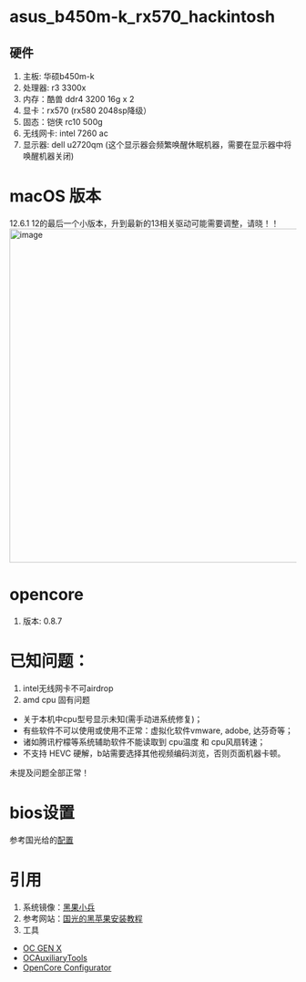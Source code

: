 # asus_b450m-k_rx570_hackintosh
## 硬件
1. 主板: 华硕b450m-k
2. 处理器: r3 3300x
3. 内存：酷兽 ddr4 3200 16g x 2
4. 显卡：rx570 (rx580 2048sp降级）
5. 固态：铠侠 rc10 500g
6. 无线网卡: intel 7260 ac
7. 显示器: dell u2720qm (这个显示器会频繁唤醒休眠机器，需要在显示器中将唤醒机器关闭)

# macOS 版本
12.6.1 12的最后一个小版本，升到最新的13相关驱动可能需要调整，请晓！！
<img width="586" alt="image" src="https://user-images.githubusercontent.com/32238306/206835282-b76a6ed0-a2da-4368-b437-c1378092d3b8.png">



# opencore
1. 版本: 0.8.7

# 已知问题：
1. intel无线网卡不可airdrop
2. amd cpu 固有问题
  * 关于本机中cpu型号显示未知(需手动进系统修复)；
  * 有些软件不可以使用或使用不正常：虚拟化软件vmware, adobe, 达芬奇等；
  * 诸如腾讯柠檬等系统辅助软件不能读取到 cpu温度 和 cpu风扇转速；
  * 不支持 HEVC 硬解，b站需要选择其他视频编码浏览，否则页面机器卡顿。

未提及问题全部正常！

# bios设置
参考国光给的[配置](https://apple.sqlsec.com/3-%E5%87%86%E5%A4%87%E5%B7%A5%E4%BD%9C/3-1/#amd-bios)

# 引用
1. 系统镜像：[黑果小兵](https://blog.daliansky.net/)
2. 参考网站：[国光的黑苹果安装教程](https://apple.sqlsec.com/)
3. 工具
  * [OC GEN X](https://github.com/Pavo-IM/OC-Gen-X)
  * [OCAuxiliaryTools](https://github.com/ic005k/OCAuxiliaryTools)
  * [OpenCore Configurator](https://mackie100projects.altervista.org/download-opencore-configurator/)
